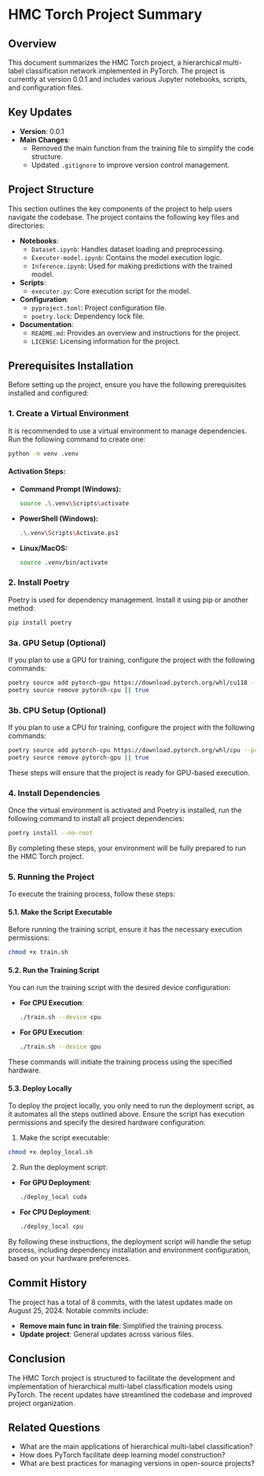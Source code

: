 
# HMC Torch Project Summary

## Overview
This document summarizes the HMC Torch project, a hierarchical multi-label classification network implemented in PyTorch. The project is currently at version 0.0.1 and includes various Jupyter notebooks, scripts, and configuration files.

## Key Updates
- **Version**: 0.0.1
- **Main Changes**:
  - Removed the main function from the training file to simplify the code structure.
  - Updated `.gitignore` to improve version control management.

## Project Structure
This section outlines the key components of the project to help users navigate the codebase.
The project contains the following key files and directories:
- **Notebooks**:
  - `Dataset.ipynb`: Handles dataset loading and preprocessing.
  - `Executer-model.ipynb`: Contains the model execution logic.
  - `Inference.ipynb`: Used for making predictions with the trained model.
- **Scripts**:
  - `executer.py`: Core execution script for the model.
- **Configuration**:
  - `pyproject.toml`: Project configuration file.
  - `poetry.lock`: Dependency lock file.
- **Documentation**:
  - `README.md`: Provides an overview and instructions for the project.
  - `LICENSE`: Licensing information for the project.

## Prerequisites Installation

Before setting up the project, ensure you have the following prerequisites installed and configured:

### 1. Create a Virtual Environment
It is recommended to use a virtual environment to manage dependencies. Run the following command to create one:

```bash
python -m venv .venv
```

#### Activation Steps:
- **Command Prompt (Windows):**
  ```bash
  source .\.venv\Scripts\activate
  ```
- **PowerShell (Windows):**
  ```bash
  .\.venv\Scripts\Activate.ps1
  ```
- **Linux/MacOS:**
  ```bash
  source .venv/bin/activate
  ```

### 2. Install Poetry
Poetry is used for dependency management. Install it using pip or another method:

```bash
pip install poetry
```

### 3a. GPU Setup (Optional)
If you plan to use a GPU for training, configure the project with the following commands:

```bash
poetry source add pytorch-gpu https://download.pytorch.org/whl/cu118 --priority=explicit &&
poetry source remove pytorch-cpu || true
```

### 3b. CPU Setup (Optional)
If you plan to use a CPU for training, configure the project with the following commands:

```bash
poetry source add pytorch-cpu https://download.pytorch.org/whl/cpu --priority=explicit &&
poetry source remove pytorch-gpu || true

```


These steps will ensure that the project is ready for GPU-based execution.

### 4. Install Dependencies
Once the virtual environment is activated and Poetry is installed, run the following command to install all project dependencies:

```bash
poetry install --no-root
```

By completing these steps, your environment will be fully prepared to run the HMC Torch project.


### 5. Running the Project

To execute the training process, follow these steps:

#### 5.1. Make the Script Executable
Before running the training script, ensure it has the necessary execution permissions:

```bash
chmod +x train.sh
```

#### 5.2. Run the Training Script
You can run the training script with the desired device configuration:

- **For CPU Execution**:
  ```bash
  ./train.sh --device cpu
  ```

- **For GPU Execution**:
  ```bash
  ./train.sh --device gpu
  ```

These commands will initiate the training process using the specified hardware.

#### 5.3. Deploy Locally
To deploy the project locally, you only need to run the deployment script, as it automates all the steps outlined above. Ensure the script has execution permissions and specify the desired hardware configuration:

1. Make the script executable:
  ```bash
  chmod +x deploy_local.sh
  ```

2. Run the deployment script:
  - **For GPU Deployment**:
    ```bash
    ./deploy_local cuda
    ```
  - **For CPU Deployment**:
    ```bash
    ./deploy_local cpu
    ```

By following these instructions, the deployment script will handle the setup process, including dependency installation and environment configuration, based on your hardware preferences.


## Commit History
The project has a total of 8 commits, with the latest updates made on August 25, 2024. Notable commits include:
- **Remove main func in train file**: Simplified the training process.
- **Update project**: General updates across various files.

## Conclusion
The HMC Torch project is structured to facilitate the development and implementation of hierarchical multi-label classification models using PyTorch. The recent updates have streamlined the codebase and improved project organization.

## Related Questions
- What are the main applications of hierarchical multi-label classification?
- How does PyTorch facilitate deep learning model construction?
- What are best practices for managing versions in open-source projects?
